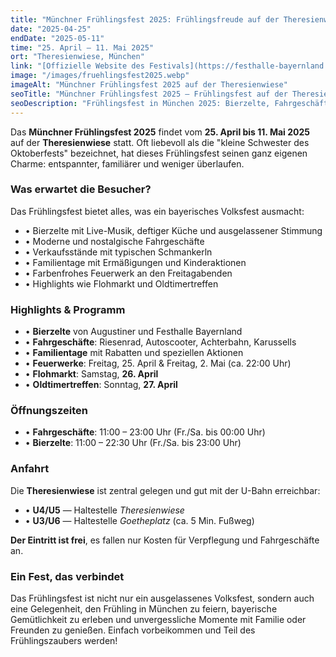 ```yaml
---
title: "Münchner Frühlingsfest 2025: Frühlingsfreude auf der Theresienwiese"
date: "2025-04-25"
endDate: "2025-05-11"
time: "25. April – 11. Mai 2025"
ort: "Theresienwiese, München"
link: "[Offizielle Website des Festivals](https://festhalle-bayernland.de/de/volksfest/fruehlingsfest-muenchen-theresienwiese-wiesn/)"
image: "/images/fruehlingsfest2025.webp"
imageAlt: "Münchner Frühlingsfest 2025 auf der Theresienwiese"
seoTitle: "Münchner Frühlingsfest 2025 — Frühlingsfest auf der Theresienwiese"
seoDescription: "Frühlingsfest in München 2025: Bierzelte, Fahrgeschäfte, Feuerwerk, Flohmarkt und Oldtimertreffen."
---
```


Das **Münchner Frühlingsfest 2025** findet vom **25. April bis 11. Mai 2025** auf der **Theresienwiese** statt. Oft liebevoll als die "kleine Schwester des Oktoberfests" bezeichnet, hat dieses Frühlingsfest seinen ganz eigenen Charme: entspannter, familiärer und weniger überlaufen.

### Was erwartet die Besucher?
Das Frühlingsfest bietet alles, was ein bayerisches Volksfest ausmacht:

- • Bierzelte mit Live-Musik, deftiger Küche und ausgelassener Stimmung
- • Moderne und nostalgische Fahrgeschäfte
- • Verkaufsstände mit typischen Schmankerln
- • Familientage mit Ermäßigungen und Kinderaktionen
- • Farbenfrohes Feuerwerk an den Freitagabenden
- • Highlights wie Flohmarkt und Oldtimertreffen

### Highlights & Programm
- • **Bierzelte** von Augustiner und Festhalle Bayernland
- • **Fahrgeschäfte**: Riesenrad, Autoscooter, Achterbahn, Karussells
- • **Familientage** mit Rabatten und speziellen Aktionen
- • **Feuerwerke**: Freitag, 25. April & Freitag, 2. Mai (ca. 22:00 Uhr)
- • **Flohmarkt**: Samstag, **26. April**
- • **Oldtimertreffen**: Sonntag, **27. April**

### Öffnungszeiten
- • **Fahrgeschäfte**: 11:00 – 23:00 Uhr (Fr./Sa. bis 00:00 Uhr)
- • **Bierzelte**: 11:00 – 22:30 Uhr (Fr./Sa. bis 23:00 Uhr)

### Anfahrt
Die **Theresienwiese** ist zentral gelegen und gut mit der U-Bahn erreichbar:

- • **U4/U5** — Haltestelle *Theresienwiese*
- • **U3/U6** — Haltestelle *Goetheplatz* (ca. 5 Min. Fußweg)

**Der Eintritt ist frei**, es fallen nur Kosten für Verpflegung und Fahrgeschäfte an.

### Ein Fest, das verbindet
Das Frühlingsfest ist nicht nur ein ausgelassenes Volksfest, sondern auch eine Gelegenheit, den Frühling in München zu feiern, bayerische Gemütlichkeit zu erleben und unvergessliche Momente mit Familie oder Freunden zu genießen. Einfach vorbeikommen und Teil des Frühlingszaubers werden!
